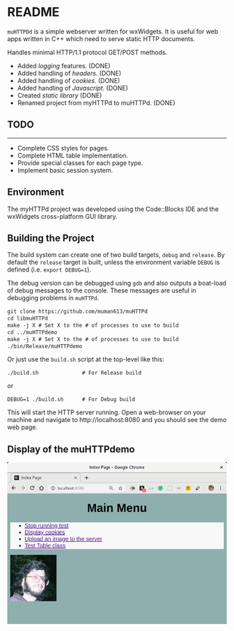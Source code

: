 # README

`muHTTPDd` is a simple webserver written for wxWidgets. It is useful for web apps written in C++ which need to serve static HTTP documents.

Handles minimal HTTP/1.1 protocol GET/POST methods.

* Added *logging* features.                 (DONE)
* Added handling of *headers*.              (DONE)
* Added handling of *cookies*.              (DONE)
* Added handling of *Javascript*.           (DONE)
* Created *static library*                  (DONE)
* Renamed project from myHTTPd to muHTTPd.  (DONE)

## TODO
----

* Complete CSS styles for pages.
* Complete HTML table implementation.
* Provide special classes for each page type.
* Implement basic session system.

## Environment

The myHTTPd project was developed using the Code::Blocks IDE and the wxWidgets
cross-platform GUI library.

## Building the Project

The build system can create one of two build targets, `debug` and `release`. By default the `release` target is built, unless the environment variable `DEBUG` is defined (i.e. `export DEBUG=1`).

The debug version can be debugged using `gdb` and also outputs a boat-load of debug messages to the console. These messages are useful in debugging problems in `muHTTPd`.

    git clone https://github.com/muman613/muHTTPd
    cd libmuHTTPd
    make -j X # Set X to the # of processes to use to build
    cd ../muHTTPdemo
    make -j X # Set X to the # of processes to use to build
    ./bin/Release/muHTTPdemo

Or just use the `build.sh` script at the top-level like this:

    ./build.sh              # For Release build

or

    DEBUG=1 ./build.sh      # For Debug build

This will start the HTTP server running. Open a web-browser on your machine and navigate to http://localhost:8080 and you should see the demo web page. 

## Display of the muHTTPdemo
![Alt Text](doc/images/screenshot1.png)
